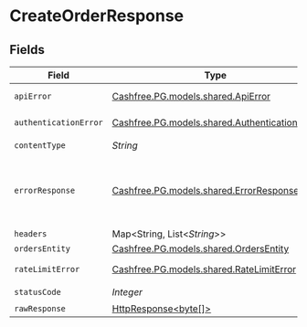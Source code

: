 # CreateOrderResponse


## Fields

| Field                                                                                                                    | Type                                                                                                                     | Required                                                                                                                 | Description                                                                                                              |
| ------------------------------------------------------------------------------------------------------------------------ | ------------------------------------------------------------------------------------------------------------------------ | ------------------------------------------------------------------------------------------------------------------------ | ------------------------------------------------------------------------------------------------------------------------ |
| `apiError`                                                                                                               | [Cashfree.PG.models.shared.ApiError](../../models/shared/ApiError.md)                                                    | :heavy_minus_sign:                                                                                                       | API related Errors                                                                                                       |
| `authenticationError`                                                                                                    | [Cashfree.PG.models.shared.AuthenticationError](../../models/shared/AuthenticationError.md)                              | :heavy_minus_sign:                                                                                                       | Authentication Error                                                                                                     |
| `contentType`                                                                                                            | *String*                                                                                                                 | :heavy_check_mark:                                                                                                       | N/A                                                                                                                      |
| `errorResponse`                                                                                                          | [Cashfree.PG.models.shared.ErrorResponse](../../models/shared/ErrorResponse.md)                                          | :heavy_minus_sign:                                                                                                       | Any bad or invalid request will lead to following error object                                                           |
| `headers`                                                                                                                | Map<String, List<*String*>>                                                                                              | :heavy_minus_sign:                                                                                                       | N/A                                                                                                                      |
| `ordersEntity`                                                                                                           | [Cashfree.PG.models.shared.OrdersEntity](../../models/shared/OrdersEntity.md)                                            | :heavy_minus_sign:                                                                                                       | OK                                                                                                                       |
| `rateLimitError`                                                                                                         | [Cashfree.PG.models.shared.RateLimitError](../../models/shared/RateLimitError.md)                                        | :heavy_minus_sign:                                                                                                       | Rate Limit Error                                                                                                         |
| `statusCode`                                                                                                             | *Integer*                                                                                                                | :heavy_check_mark:                                                                                                       | N/A                                                                                                                      |
| `rawResponse`                                                                                                            | [HttpResponse<byte[]>](https://docs.oracle.com/en/java/javase/11/docs/api/java.net.http/java/net/http/HttpResponse.html) | :heavy_minus_sign:                                                                                                       | N/A                                                                                                                      |